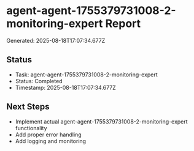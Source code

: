 # agent-agent-1755379731008-2-monitoring-expert Report

Generated: 2025-08-18T17:07:34.677Z

## Status
- Task: agent-agent-1755379731008-2-monitoring-expert
- Status: Completed
- Timestamp: 2025-08-18T17:07:34.677Z

## Next Steps
- Implement actual agent-agent-1755379731008-2-monitoring-expert functionality
- Add proper error handling
- Add logging and monitoring
